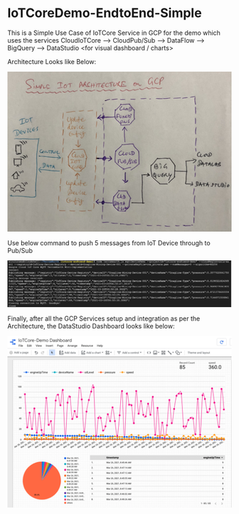 # IoTCoreDemo-EndtoEnd-Simple

This is a Simple Use Case of IoTCore Service in GCP for the demo which uses the services CloudIoTCore --> CloudPub/Sub --> DataFlow --> BigQuery --> DataStudio <for visual dashboard / charts>

Architecture Looks like Below:

![Architecture](https://github.com/ramakb/IoTCoreDemo-EndtoEnd-Simple/blob/main/IoTCore-Demo-Architecture.jpg)

Use below command to push 5 messages from IoT Device through to Pub/Sub

![Command](https://github.com/ramakb/IoTCoreDemo-EndtoEnd-Simple/blob/main/Command.png)

Finally, after all the GCP Services setup and integration as per the Architecture, the DataStudio Dashboard looks like below:

![DataStudio-1](https://github.com/ramakb/IoTCoreDemo-EndtoEnd-Simple/blob/main/DataStudio-1.png)
